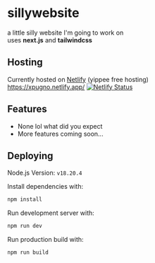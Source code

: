# sillywebsite
a little silly website I'm going to work on \
uses **next.js** and **tailwindcss**

## Hosting

Currently hosted on [Netlify](https://www.netlify.com/with/nextjs/) (yippee free hosting) \
https://xpugno.netlify.app/ [![Netlify Status](https://api.netlify.com/api/v1/badges/d5443827-465e-49a1-9b2e-987b0184dd95/deploy-status)](https://app.netlify.com/sites/xpugno/deploys) 


## Features

+ None lol what did you expect
+ More features coming soon...

## Deploying

Node.js Version: `v18.20.4`

Install dependencies with:

```bash
npm install
```

Run development server with:

```bash
npm run dev
```

Run production build with:

```bash
npm run build
```
